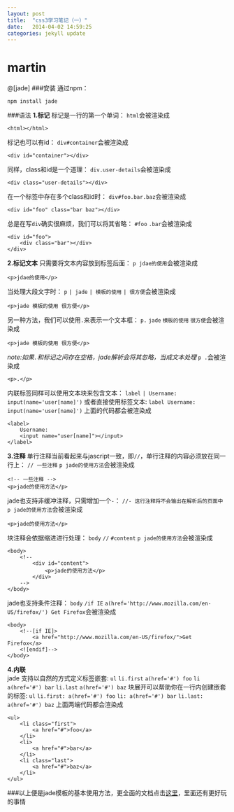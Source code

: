 ```yaml
---
layout: post
title:  "css3学习笔记（一）"
date:   2014-04-02 14:59:25
categories: jekyll update
---
```


martin
======
@[jade]
###安装
通过npm：

    npm install jade
    
###语法
**1.标记**
标记是一行的第一个单词：
`html`会被渲染成

    <html></html>
    
标记也可以有id：
`div#container`会被渲染成

    <div id="container"></div>
    
同样，class和id是一个道理：
`div.user-details`会被渲染成

    <div class="user-details"></div>
    
在一个标签中存在多个class和id时：
`div#foo.bar.baz`会被渲染成

    <div id="foo" class="bar baz"></div>
    
总是在写`div`确实很麻烦，我们可以将其省略：
`#foo`
    `.bar`会被渲染成

    <div id="foo">
        <div class="bar"></div>
    </div>

**2.标记文本**
只需要将文本内容放到标签后面：
`p jdae的使用`会被渲染成

    <p>jdae的使用</p>
    
当处理大段文字时：
`p`
    `| jade`
    `| 模板的使用`
    `| 很方便`会被渲染成

    <p>jade 模板的使用 很方便</p>
    
另一种方法，我们可以使用`.`来表示一个文本框：
`p.`
    `jade`
    `模板的使用`
    `很方便`会被渲染成

    <p>jade 模板的使用 很方便</p>
    
*note:如果`.`和标记之间存在空格，jade解析会将其忽略，当成文本处理*
`p .`会被渲染成

    <p>.</p>
    
内联标签同样可以使用文本块来包含文本：
`label`
    `| Username:`
    `input(name='user[name]')`
或者直接使用标签文本:
`label Username:`
    `input(name='user[name]')`
上面的代码都会被渲染成

    <label>
        Username:
        <input name="user[name]"></input>
    </label>
    
**3.注释**
单行注释当前看起来与jascript一致，即`//`，单行注释的内容必须放在同一行上：
`// 一些注释`
`p jade的使用方法`会被渲染成

    <!-- 一些注释 -->
    <p>jade的使用方法</p>
    
jade也支持非缓冲注释，只需增加一个`-`：
`//- 这行注释将不会输出在解析后的页面中`
`p jade的使用方法`会被渲染成

    <p>jade的使用方法</p>
    
块注释会依据缩进进行处理：
`body`
    `//`
        `#content`
            `p jade的使用方法`会被渲染成

    <body>
        <!--
            <div id="content">
                <p>jade的使用方法</p>
            </div>
        -->
    </body>
    
jade也支持条件注释：
`body`
    `/if IE`
        `a(href='http://www.mozilla.com/en-US/firefox/') Get Firefox`会被渲染成

    <body>
        <!--[if IE]>
            <a href="http://www.mozilla.com/en-US/firefox/">Get Firefox</a>
        <![endif]-->
    </body>

**4.内联**    
jade 支持以自然的方式定义标签嵌套:
`ul`
    `li.first`
        `a(href='#') foo`
    `li`
        `a(href='#') bar`
    `li.last`
        `a(href='#') baz`
块展开可以帮助你在一行内创建嵌套的标签:
`ul`
    `li.first: a(href='#') foo`
    `li: a(href='#') bar`
    `li.last: a(href='#') baz`
上面两端代码都会渲染成

    <ul>
        <li class="first">
            <a href="#">foo</a>
        </li>
        <li>
            <a href="#">bar</a>
        </li>
        <li class="last">
            <a href="#">baz</a>
        </li>
    </ul>
    
###以上便是jade模板的基本使用方法，更全面的文档点击[这里](https://github.com/visionmedia/jade/blob/master/Readme_zh-cn.md)，里面还有更好玩的事情